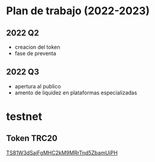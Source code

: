 # Plan de trabajo (2022-2023)

## 2022 Q2
- creacion del token
- fase de preventa

## 2022 Q3
- apertura al publico
- amento de liquidez en plataformas especializadas

# testnet

## Token TRC20 

[TS81W3dSajFgMHC2kM9MRrTnd5ZbamUiPH](https://nile.tronscan.org/#/contract/TS81W3dSajFgMHC2kM9MRrTnd5ZbamUiPH/code)
